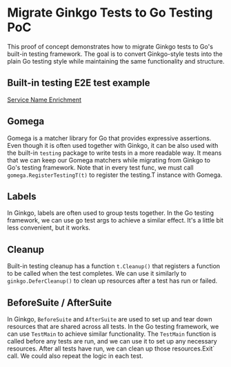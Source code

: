 # Migrate Ginkgo Tests to Go Testing PoC

This proof of concept demonstrates how to migrate Ginkgo tests to Go's built-in testing framework. The goal is to convert Ginkgo-style tests into the plain Go testing style while maintaining the same functionality and structure.

## Built-in testing E2E test example

[Service Name Enrichment](./_service_name_enrichment_test.go)

## Gomega

Gomega is a matcher library for Go that provides expressive assertions. Even though it is often used together with Ginkgo, it can be also used with the built-in `testing` package to write tests in a more readable way. It means that we can keep our Gomega matchers while migrating from Ginkgo to Go's testing framework. Note that in every test func, we must call `gomega.RegisterTestingT(t)` to register the testing.T instance with Gomega.

## Labels

In Ginkgo, labels are often used to group tests together. In the Go testing framework, we can use go test args to achieve a similar effect. It's a little bit less convenient, but it works.

## Cleanup

Built-in testing cleanup has a function `t.Cleanup()` that registers a function to be called when the test completes. We can use it similarly to `ginkgo.DeferCleanup()` to clean up resources after a test has run or failed.

## BeforeSuite / AfterSuite

In Ginkgo, `BeforeSuite` and `AfterSuite` are used to set up and tear down resources that are shared across all tests. In the Go testing framework, we can use `TestMain` to achieve similar functionality. The `TestMain` function is called before any tests are run, and we can use it to set up any necessary resources. After all tests have run, we can clean up those resources.Exit` call. We could also repeat the logic in each test.
